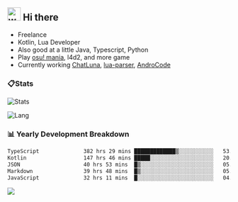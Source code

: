## <img alt="wave" src="https://raw.githubusercontent.com/MartinHeinz/MartinHeinz/master/wave.gif" width="30px"> Hi there

- Freelance
- Kotlin, Lua Developer
- Also good at a little Java, Typescript, Python
- Play [osu! mania](https://osu.ppy.sh/users/29808669), l4d2, and more game
- Currently working [ChatLuna](https://github.com/ChatLunaLab), [lua-parser](https://github.com/dingyi222666/lua-parser), [AndroCode](https://github.com/dingyi222666/AndroCode)

### 📋Stats

![Stats](https://github-readme-stats.vercel.app/api?username=dingyi222666&show_icons=true&icon_color=47A69E&title_color=47A69E&count_private=true)    

![Lang](https://github-readme-stats.vercel.app/api/top-langs/?username=dingyi222666&layout=compact&title_color=47A69E&hide=html,css,c,c%2B%2B)   

### 📊 Yearly Development Breakdown

<!--START_SECTION:waka-->

```txt
TypeScript              382 hrs 29 mins █████████████▒░░░░░░░░░░░   53.08 %
Kotlin                  147 hrs 46 mins █████░░░░░░░░░░░░░░░░░░░░   20.51 %
JSON                    40 hrs 53 mins  █▒░░░░░░░░░░░░░░░░░░░░░░░   05.68 %
Markdown                39 hrs 48 mins  █▒░░░░░░░░░░░░░░░░░░░░░░░   05.52 %
JavaScript              32 hrs 11 mins  █░░░░░░░░░░░░░░░░░░░░░░░░   04.47 %
```

<!--END_SECTION:waka-->

![](https://komarev.com/ghpvc/?username=dingyi222666)
